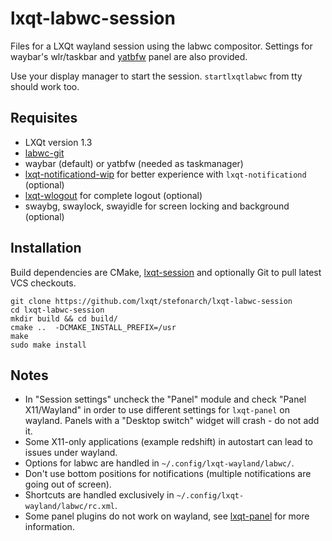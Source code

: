 # lxqt-labwc-session

Files for a LXQt wayland session using the labwc compositor. Settings for waybar's wlr/taskbar and [yatbfw]() panel are also provided.

Use your display manager to start the session. `startlxqtlabwc` from tty should work too.

## Requisites

* LXQt version 1.3
* [labwc-git](https://github.com/labwc/labwc)
* waybar (default) or yatbfw (needed as taskmanager)
* [lxqt-notificationd-wip](https://github.com/stefonarch/lxqt-notificationd/tree/wip_layer_shell_qt) for better experience with `lxqt-notificationd` (optional)
* [lxqt-wlogout](https://github.com/stefonarch/lxqt-wlogout) for complete logout (optional)
* swaybg, swaylock, swayidle for screen locking and background (optional)



## Installation

Build dependencies are CMake, [lxqt-session](https://github.com/lxqt/lxqt-session) and optionally Git to pull latest VCS checkouts.

```
git clone https://github.com/lxqt/stefonarch/lxqt-labwc-session
cd lxqt-labwc-session
mkdir build && cd build/
cmake ..  -DCMAKE_INSTALL_PREFIX=/usr
make
sudo make install
```

## Notes

* In "Session settings" uncheck the "Panel" module and check "Panel X11/Wayland" in order to use different settings
for `lxqt-panel` on wayland. Panels with a "Desktop switch" widget will crash - do not add it.
* Some X11-only applications (example redshift) in autostart can lead to issues under wayland.
* Options for labwc are handled in `~/.config/lxqt-wayland/labwc/`.
* Don't use bottom positions for notifications (multiple notifications are going out of screen).
* Shortcuts are handled exclusively in `~/.config/lxqt-wayland/labwc/rc.xml`.
* Some panel plugins do not work on wayland, see [lxqt-panel](https://github.com/stefonarch/LXQt-Wayland-files/blob/main/lxqt-panel.md) for more information.




